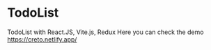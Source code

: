 # TodoList
TodoList with React.JS, Vite.js, Redux 
Here you can check the demo https://creto.netlify.app/
